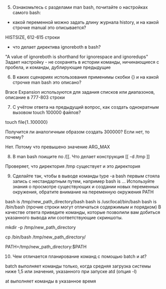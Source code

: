 5. Ознакомьтесь с разделами man bash, почитайте о настройках самого bash:
 - какой переменной можно задать длину журнала history, и на какой строчке manual это описывается? 

HISTSIZE, 612-615 строки
 - что делает директива ignoreboth в bash?

"A  value  of  ignoreboth is shorthand for ignorespace and ignoredups" 
Задает настройку - не сохранять в истории команды, ничинающиеся с пробела, и команды, дублирующие предыдущие  

6. В каких сценариях использования применимы скобки {} и на какой строчке man bash это описано?

Brace Expansion используются для задания списков или диапазонов, описание в 777-803 строки

7. С учётом ответа на предыдущий вопрос, как создать однократным вызовом touch 100000 файлов?

touch file{1..100000}

Получится ли аналогичным образом создать 300000? Если нет, то почему?

Нет. Потому что превышено значение ARG_MAX

8. В man bash поищите по /\[\[. Что делает конструкция [[ -d /tmp ]]

Проверяет, что директория /tmp существует и это директория

9. Сделайте так, чтобы в выводе команды type -a bash первым стояла запись с нестандартным путем, например bash is ... Используйте знания о просмотре существующих и создании новых переменных окружения, обратите внимание на переменную окружения PATH

bash is /tmp/new_path_directory/bash
bash is /usr/local/bin/bash
bash is /bin/bash
(прочие строки могут отличаться содержимым и порядком) В качестве ответа приведите команды, которые позволили вам добиться указанного вывода или соответствующие скриншоты.

mkdir -p /tmp/new_path_directory

cp /bin/bash /tmp/new_path_directory/

PATH=/tmp/new_path_directory:$PATH

10. Чем отличается планирование команд с помощью batch и at?

batch выполняет команды только, когда средняя загрузка системы ниже 1,5 или значения, указанного при запуске atd (опция -l)

at выполняет команды в указанное время
